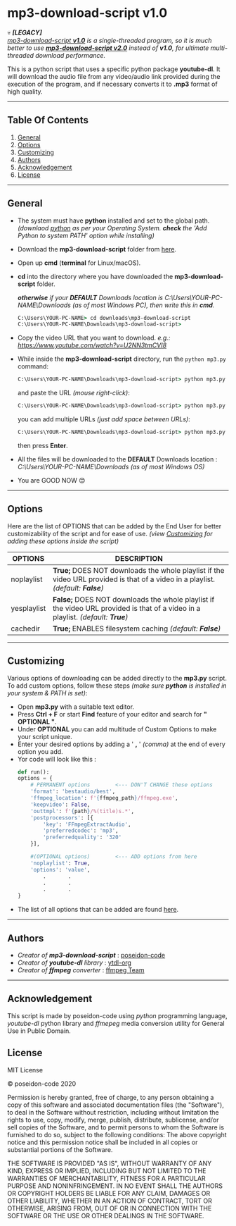 # **mp3-download-script v1.0**
💀 _**[LEGACY]**\
[mp3-download-script **v1.0**](https://github.com/poseidon-code/mp3-download-script) is a single-threaded program, so it is much better to use [**mp3-download-script v2.0**](https://github.com/poseidon-code/mp3-download-script-v2) instead of **v1.0**, for ultimate multi-threaded download performance._

This is a python script that uses a specific python package **youtube-dl**. It will download the audio file from any video/audio link provided during the execution of the program, and if necessary converts it to **.mp3** format of high quality.
___

## **Table Of Contents**
1.  [General](#General)
2.  [Options](#Options)
2.  [Customizing](#Customizing)
3.  [Authors](#Authors)
4.  [Acknowledgement](#Acknowledgement)
5.  [License](#License)
***



<a name="General"></a>
## General

*   The system must have **python** installed and set to the global path. _(downlaod [python](https://www.python.org/downloads/) as per your Operating System. **check** the 'Add Python to system PATH' option while installing)_

*   Download the **mp3-download-script** folder from [here](https://github.com/poseidon-code/mp3-download-script/archive/master.zip "mp3-download-script").

*   Open up **cmd** (**terminal** for Linux/macOS).

*   **cd** into the directory where you have downloaded the **mp3-download-script** folder.

    _**otherwise** if your **DEFAULT** Downloads location is C:\Users\YOUR-PC-NAME\Downloads (as of most Windows PC), then write this in **cmd**._
    ```cmd
    C:\Users\YOUR-PC-NAME> cd downloads\mp3-download-script
    C:\Users\YOUR-PC-NAME\Downloads\mp3-download-script>
    ```
* Copy the video URL that you want to download. _e.g.: https://www.youtube.com/watch?v=U2NN3tmCVI8_

*   While inside the **mp3-download-script** directory, run the `python mp3.py` command:

    ```cmd
    C:\Users\YOUR-PC-NAME\Downloads\mp3-download-script> python mp3.py
    ```
    and paste the URL _(mouse right-click)_: 

    ```cmd
    C:\Users\YOUR-PC-NAME\Downloads\mp3-download-script> python mp3.py https://www.youtube.com/watch?v=U2NN3tmCVI8
    ```

    you can add multiple URLs _(just add space between URLs)_:

    ```cmd
    C:\Users\YOUR-PC-NAME\Downloads\mp3-download-script> python mp3.py https://www.youtube.com/watch?v=U2NN3tmCVI8 https://www.youtube.com/watch?v=kddC4gi72UE
    ```

    then press **Enter**.

*   All the files will be downloaded to the **DEFAULT** Downloads location :  _C:\Users\YOUR-PC-NAME\Downloads (as of most Windows OS)_

*   You are GOOD NOW 😊
---


<a name="Options"></a>
## Options

Here are the list of OPTIONS that can be added by the End User for better customizability of the script and for ease of use. _(view [Customizing](#Customizing) for adding these options inside the script)_

|OPTIONS    |DESCRIPTION    |
|-----------|---------------|
|noplaylist|    **True;** DOES NOT downloads the whole playlist if the video URL provided is that of a  video in a playlist. _(default: **False**)_|
|yesplaylist|   **False;** DOES NOT downloads the whole playlist if the video URL provided is that of a  video in a playlist. _(default: **True**)_|
|cachedir|  **True;** ENABLES filesystem caching _(default: **False**)_|

---


<a name="Customizing"></a>
## Customizing

Various options of downloading can be added directly to the **mp3.py** script. To add custom options, follow these steps _(make sure **python** is installed in your system & PATH is set)_:

*   Open **mp3.py** with a suitable text editor.
*   Press **Ctrl + F** or start **Find** feature of your editor and search for **" OPTIONAL "**.
*   Under **OPTIONAL** you can add multitude of Custom Options to make your script unique.
*   Enter your desired options by adding a ' **,** ' _(comma)_ at the end of every option you add.
*   Yor code will look like this :
    ```python
    def run():
    options = {
        # PERMANENT options        <--- DON'T CHANGE these options
        'format': 'bestaudio/best',
        'ffmpeg_location': f'{ffmpeg_path}/ffmpeg.exe',
        'keepvideo': False,
        'outtmpl': f'{path}/%(title)s.*',
        'postprocessors': [{
            'key': 'FFmpegExtractAudio',
            'preferredcodec': 'mp3',
            'preferredquality': '320'
        }],

        #(OPTIONAL options)        <--- ADD options from here
        'noplaylist': True,
        'options': 'value',
            .       .
            .       .
            .       .
    }
    ```
*   The list of all options that can be added are found [here](#Options).
---


<a name="Authors"></a>
## Authors

*   _Creator of **mp3-download-script**_ : [poseidon-code](http://poseidon-code.github.io/portfolio)
*   _Creator of **youtube-dl** library_ : [ytdl-org](http://www.github.com/ytdl-org)
*   _Creator of **ffmpeg** converter_ : [ffmpeg Team](http://ffmpeg.org)
---


<a name="Acknowledgement"></a>
## Acknowledgement

This script is made by poseidon-code using _python_ programming language, _youtube-dl_ python library and _ffmepeg_ media conversion utility for General Use in Public Domain.

<a name="License"></a>
## License

MIT License

&copy; poseidon-code 2020

Permission is hereby granted, free of charge, to any person obtaining a copy of this software and associated documentation files (the "Software"), to deal in the Software without restriction, including without limitation the rights to use, copy, modify, merge, publish, distribute, sublicense, and/or sell copies of the Software, and to permit persons to whom the Software is furnished to do so, subject to the following conditions:
The above copyright notice and this permission notice shall be included in all copies or substantial portions of the Software.

THE SOFTWARE IS PROVIDED "AS IS", WITHOUT WARRANTY OF ANY KIND, EXPRESS OR IMPLIED, INCLUDING BUT NOT LIMITED TO THE WARRANTIES OF MERCHANTABILITY, FITNESS FOR A PARTICULAR PURPOSE AND NONINFRINGEMENT. IN NO EVENT SHALL THE AUTHORS OR COPYRIGHT HOLDERS BE LIABLE FOR ANY CLAIM, DAMAGES OR OTHER LIABILITY, WHETHER IN AN ACTION OF CONTRACT, TORT OR OTHERWISE, ARISING FROM, OUT OF OR IN CONNECTION WITH THE SOFTWARE OR THE USE OR OTHER DEALINGS IN THE SOFTWARE.
